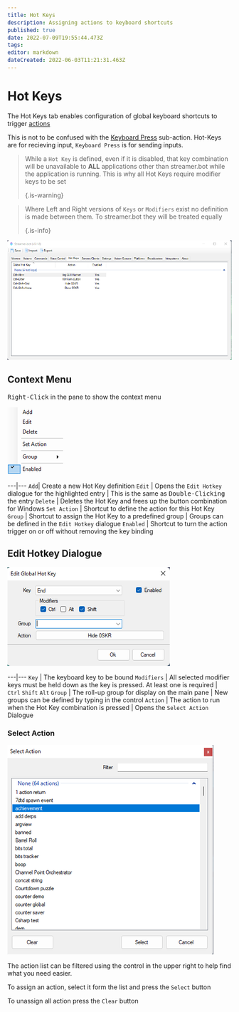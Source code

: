 ```yaml
---
title: Hot Keys
description: Assigning actions to keyboard shortcuts
published: true
date: 2022-07-09T19:55:44.473Z
tags:
editor: markdown
dateCreated: 2022-06-03T11:21:31.463Z
---
```


# Hot Keys

The Hot Keys tab enables configuration of global keyboard shortcuts to trigger [actions](/en/Actions)

This is not to be confused with the [Keyboard Press](/en/Sub-Actions/Keyboard-Press) sub-action. Hot-Keys are for recieving input, `Keyboard Press` is for sending inputs.

> While a `Hot Key` is defined, even if it is disabled, that key combination will be unavailable to **ALL** applications other than streamer.bot while the application is running. This is why all Hot Keys require modifier keys to be set 
> 
> {.is-warning}

> Where Left and Right versions of `Keys` or `Modifiers` exist no definition is made between them. To streamer.bot they will be treated equally 
> 
> {.is-info}



![hotkeys-018.png](/hotkeys-018.png)

## Context Menu

<kbd>Right-Click</kbd> in the pane to show the context menu

![hotkey-context-018.png](/hotkey-context-018.png)

---|--- `Add`| Create a new Hot Key definition `Edit` | Opens the `Edit Hotkey` dialogue for the highlighted entry | This is the same as <kbd>Double-Clicking</kbd> the entry `Delete` | Deletes the Hot Key and frees up the button combination for Windows `Set Action` | Shortcut to define the action for this Hot Key `Group` | Shortcut to assign the Hot Key to a predefined group | Groups can be defined in the `Edit Hotkey` dialogue `Enabled` | Shortcut to turn the action trigger on or off without removing the key binding

## Edit Hotkey Dialogue

![edit-global-hotkey-018.png](/edit-global-hotkey-018.png)

---|--- `Key` | The keyboard key to be bound `Modifiers` | All selected modifier keys must be held down as the key is pressed. At least one is required | `Ctrl` `Shift` `Alt` `Group` | The roll-up group for display on the main pane | New groups can be defined by typing in the control `Action` | The action to run when the Hot Key combination is pressed | Opens the `Select Action` Dialogue

### Select Action

![action-selector-018.png](/action-selector-018.png)

The action list can be filtered using the control in the upper right to help find what you need easier.

To assign an action, select it form the list and press the `Select` button

To unassign all action press the `Clear` button